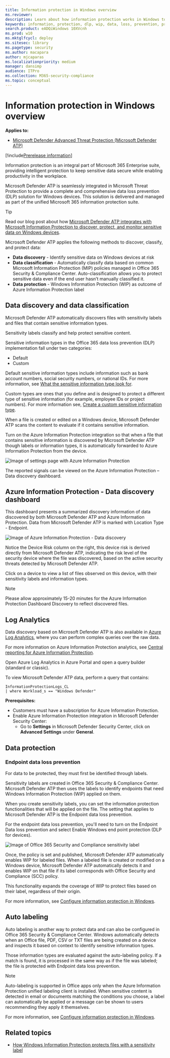 ```yaml
---
title: Information protection in Windows overview
ms.reviewer:
description: Learn about how information protection works in Windows to identify and protect sensitive information
keywords: information, protection, dlp, wip, data, loss, prevention, protect
search.product: eADQiWindows 10XVcnh
ms.prod: w10
ms.mktglfcycl: deploy
ms.sitesec: library
ms.pagetype: security
ms.author: macapara
author: mjcaparas
ms.localizationpriority: medium
manager: dansimp
audience: ITPro
ms.collection: M365-security-compliance
ms.topic: conceptual
---
```


# Information protection in Windows overview

**Applies to:**

- [Microsoft Defender Advanced Threat Protection (Microsoft Defender ATP)](https://go.microsoft.com/fwlink/p/?linkid=2069559)

[!include[Prerelease information](../../includes/prerelease.md)]

Information protection is an integral part of Microsoft 365 Enterprise suite, providing intelligent protection to keep sensitive data secure while enabling productivity in the workplace.

Microsoft Defender ATP is seamlessly integrated in Microsoft Threat Protection to provide a complete and comprehensive data loss prevention (DLP) solution for Windows devices. This solution is delivered and managed as part of the unified Microsoft 365 information protection suite.

>[!TIP]
> Read our blog post about how [Microsoft Defender ATP integrates with Microsoft Information Protection to discover, protect, and monitor sensitive data on Windows devices](https://cloudblogs.microsoft.com/microsoftsecure/2019/01/17/windows-defender-atp-integrates-with-microsoft-information-protection-to-discover-protect-and-monitor-sensitive-data-on-windows-devices/).

Microsoft Defender ATP applies the following methods to discover, classify, and protect data:

- **Data discovery** - Identify sensitive data on Windows devices at risk
- **Data classification** - Automatically classify data based on common Microsoft Information Protection (MIP) policies managed in Office 365 Security & Compliance Center. Auto-classification allows you to protect sensitive data even if the end user hasn’t manually classified it.
- **Data protection** - Windows Information Protection (WIP) as outcome of Azure Information Protection label

## Data discovery and data classification

Microsoft Defender ATP automatically discovers files with sensitivity labels and files that contain sensitive information types.

Sensitivity labels classify and help protect sensitive content.

Sensitive information types in the Office 365 data loss prevention (DLP) implementation fall under two categories:

- Default
- Custom

Default sensitive information types include information such as bank account numbers, social security numbers, or national IDs. For more information, see [What the sensitive information type look for](https://docs.microsoft.com/office365/securitycompliance/what-the-sensitive-information-types-look-for).

Custom types are ones that you define and is designed to protect a different type of sensitive information (for example, employee IDs or project numbers). For more information see, [Create a custom sensitive information type](https://docs.microsoft.com/office365/securitycompliance/create-a-custom-sensitive-information-type).

When a file is created or edited on a  Windows device, Microsoft Defender ATP scans the content to evaluate if it contains sensitive information.

Turn on the Azure Information Protection integration so that when a file that contains sensitive information is discovered by Microsoft Defender ATP though labels or information types, it is automatically forwarded to Azure Information Protection from the device.

![Image of settings page with Azure Information Protection](images/atp-settings-aip.png)

The reported signals can be viewed on the Azure Information Protection – Data discovery dashboard.

## Azure Information Protection - Data discovery dashboard

This dashboard presents a summarized discovery information of data discovered by both Microsoft Defender ATP and Azure Information Protection. Data from Microsoft Defender ATP is marked with Location Type - Endpoint.

![Image of Azure Information Protection - Data discovery](images/azure-data-discovery.png)

Notice the Device Risk column on the right, this device risk is derived directly from Microsoft Defender ATP, indicating the risk level of the security device where the file was discovered, based on the active security threats detected by Microsoft Defender ATP.

Click on a device to view a list of files observed on this device, with their sensitivity labels and information types.

>[!NOTE]
>Please allow approximately 15-20 minutes for the Azure Information Protection Dashboard Discovery to reflect discovered files.

## Log Analytics

Data discovery based on Microsoft Defender ATP is also available in [Azure Log Analytics](https://docs.microsoft.com/azure/log-analytics/log-analytics-overview), where you can perform complex queries over the raw data.

For more information on Azure Information Protection analytics, see [Central reporting for Azure Information Protection](https://docs.microsoft.com/azure/information-protection/reports-aip).

Open Azure Log Analytics in Azure Portal and open a query builder (standard or classic).

To view Microsoft Defender ATP data, perform a query that contains:

```
InformationProtectionLogs_CL
| where Workload_s == "Windows Defender"
```

**Prerequisites:**

- Customers must have a subscription for Azure Information Protection.
- Enable Azure Information Protection integration in Microsoft Defender Security Center:
    - Go to **Settings** in Microsoft Defender Security Center, click on **Advanced Settings** under **General**.

## Data protection

### Endpoint data loss prevention

For data to be protected, they must first be identified through labels.

Sensitivity labels are created in Office 365 Security & Compliance Center. Microsoft Defender ATP then uses the labels to identify endpoints that need Windows Information Protection (WIP) applied on them.

When you create sensitivity labels, you can set the information protection functionalities that will be applied on the file. The setting that applies to Microsoft Defender ATP is the Endpoint data loss prevention.

For the endpoint data loss prevention, you'll need to turn on the Endpoint Data loss prevention and select Enable Windows end point protection (DLP for devices).

![Image of Office 365 Security and Compliance sensitivity label](images/office-scc-label.png)

Once, the policy is set and published, Microsoft Defender ATP automatically enables WIP for labeled files. When a labeled file is created or modified on a Windows device, Microsoft Defender ATP automatically detects it and enables WIP on that file if its label corresponds with Office Security and Compliance (SCC) policy.

This functionality expands the coverage of WIP to protect files based on their label, regardless of their origin.

For more information, see [Configure information protection in Windows](information-protection-in-windows-config.md).

## Auto labeling

Auto labeling is another way to protect data and can also be configured in Office 365 Security & Compliance Center. Windows automatically detects when an Office file, PDF, CSV or TXT files are being created on a device and inspects it based on context to identify sensitive information types.

Those information types are evaluated against the auto-labeling policy. If a match is found, it is processed in the same way as if the file was labeled; the file is protected with Endpoint data loss prevention.

> [!NOTE]
> Auto-labeling is supported in Office apps only when the Azure Information Protection unified labeling client is installed. When sensitive content is detected in email or documents matching the conditions you choose, a label can automatically be applied or a message can be shown to users recommending they apply it themselves.

For more information, see [Configure information protection in Windows](information-protection-in-windows-config.md).

## Related topics

- [How Windows Information Protection protects files with a sensitivity label](https://docs.microsoft.com/windows/security/information-protection/windows-information-protection/how-wip-works-with-labels)

